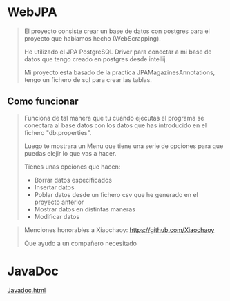 # WebJPA

> El proyecto consiste crear un base de datos con postgres para el proyecto que habiamos hecho (WebScrapping).
>
> He utilizado el JPA PostgreSQL Driver para conectar a mi base de datos que tengo creado en postgres desde intellij.
>
> Mi proyecto esta basado de la practica JPAMagazinesAnnotations, tengo un fichero de sql para crear las tablas.


## Como funcionar

> Funciona de tal manera que tu cuando ejecutas el programa se conectara al base datos con los datos que has introducido en el fichero "db.properties".
>
> Luego te mostrara un Menu que tiene una serie de opciones para que puedas elejir lo que vas a hacer.
>
> Tienes unas opciones que hacen:
>
> - Borrar datos especificados
> - Insertar datos
> - Poblar datos desde un fichero csv que he generado en el proyecto anterior
> - Mostrar datos en distintas maneras
> - Modificar datos

> Menciones honorables a Xiaochaoy: https://github.com/Xiaochaoy
> 
> Que ayudo a un compañero necesitado


# JavaDoc
[Javadoc.html](https://xiaochaoy.github.io/WebJPA/)

